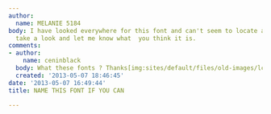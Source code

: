 ```yaml
---
author:
  name: MELANIE 5184
body: I have looked everywhere for this font and can't seem to locate a match. Please
  take a look and let me know what  you think it is.
comments:
- author:
    name: ceninblack
  body: What these fonts ? Thanks[img:sites/default/files/old-images/lcs-peinture-deco_logo_4341.png]
  created: '2013-05-07 18:46:45'
date: '2013-05-07 16:49:44'
title: NAME THIS FONT IF YOU CAN

---
```

